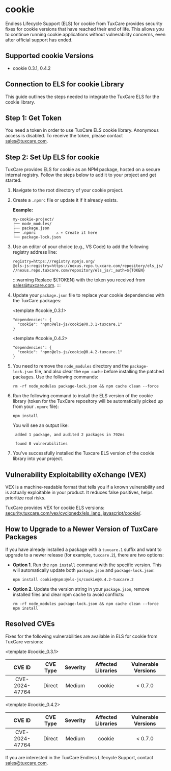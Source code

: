 # cookie

Endless Lifecycle Support (ELS) for cookie from TuxCare provides security fixes for cookie versions that have reached their end of life. This allows you to continue running cookie applications without vulnerability concerns, even after official support has ended.

## Supported cookie Versions

* cookie 0.3.1, 0.4.2

## Connection to ELS for cookie Library

This guide outlines the steps needed to integrate the TuxCare ELS for the cookie library.

## Step 1: Get Token

You need a token in order to use TuxCare ELS cookie library. Anonymous access is disabled. To receive the token, please contact [sales@tuxcare.com](mailto:sales@tuxcare.com).

## Step 2: Set Up ELS for cookie

TuxCare provides ELS for cookie as an NPM package, hosted on a secure internal registry. Follow the steps below to add it to your project and get started.

1. Navigate to the root directory of your cookie project.
2. Create a `.npmrc` file or update it if it already exists.

   **Example:**

   ```text
   my-cookie-project/
   ├── node_modules/
   ├── package.json
   ├── .npmrc         ⚠️ ← Create it here
   └── package-lock.json
   ```

3. Use an editor of your choice (e.g., VS Code) to add the following registry address line:

   <CodeWithCopy>

   ```text
   registry=https://registry.npmjs.org/
   @els-js:registry=https://nexus.repo.tuxcare.com/repository/els_js/
   //nexus.repo.tuxcare.com/repository/els_js/:_auth=${TOKEN}
   ```

   </CodeWithCopy>

   :::warning
   Replace ${TOKEN} with the token you received from [sales@tuxcare.com](mailto:sales@tuxcare.com).
   :::

4. Update your `package.json` file to replace your cookie dependencies with the TuxCare packages:

   <TableTabs label="Choose cookie version: " >

     <template #cookie_0.3.1>

     <CodeWithCopy>

     ```text
     "dependencies": {
       "cookie": "npm:@els-js/cookie@0.3.1-tuxcare.1"
     }
     ```

     </CodeWithCopy>

     </template>

     <template #cookie_0.4.2>

     <CodeWithCopy>

     ```text
     "dependencies": {
       "cookie": "npm:@els-js/cookie@0.4.2-tuxcare.1"
     }
     ```

     </CodeWithCopy>

     </template>

   </TableTabs>

5. You need to remove the `node_modules` directory and the `package-lock.json` file, and also clear the `npm cache` before installing the patched packages. Use the following commands:
   
   <CodeWithCopy>

   ```text
   rm -rf node_modules package-lock.json && npm cache clean --force
   ```

   </CodeWithCopy>

6. Run the following command to install the ELS version of the cookie library (token for the TuxCare repository will be automatically picked up from your `.npmrc` file):

   <CodeWithCopy>

   ```text
   npm install
   ```

   </CodeWithCopy>

   You will see an output like:

   ```text
    added 1 package, and audited 2 packages in 792ms
    
    found 0 vulnerabilities
   ```

7. You've successfully installed the Tuxcare ELS version of the cookie library into your project.

## Vulnerability Exploitability eXchange (VEX) 

VEX is a machine-readable format that tells you if a known vulnerability and is actually exploitable in your product. It reduces false positives, helps prioritize real risks.

TuxCare provides VEX for cookie ELS versions: [security.tuxcare.com/vex/cyclonedx/els_lang_javascript/cookie/](https://security.tuxcare.com/vex/cyclonedx/els_lang_javascript/cookie/).

## How to Upgrade to a Newer Version of TuxCare Packages

If you have already installed a package with a `tuxcare.1` suffix and want to upgrade to a newer release (for example, `tuxcare.2`), there are two options:

* **Option 1**. Run the `npm install` command with the specific version. This will automatically update both `package.json` and `package-lock.json`:

  <CodeWithCopy>

  ```text
  npm install cookie@npm:@els-js/cookie@0.4.2-tuxcare.2
  ```

  </CodeWithCopy>

* **Option 2**. Update the version string in your `package.json`, remove installed files and clear npm cache to avoid conflicts:

  <CodeWithCopy>

  ```text
  rm -rf node_modules package-lock.json && npm cache clean --force
  npm install
  ```

  </CodeWithCopy>

## Resolved CVEs

Fixes for the following vulnerabilities are available in ELS for cookie from TuxCare versions:

<TableTabs label="Choose cookie version: " >

<template #cookie_0.3.1>

| CVE ID         | CVE Type | Severity | Affected Libraries | Vulnerable Versions |
| :------------: | :------: |:--------:|:------------------:| :----------------: |
| CVE-2024-47764 | Direct   | Medium   | cookie            | < 0.7.0            |

  </template>

<template #cookie_0.4.2>

| CVE ID         | CVE Type | Severity | Affected Libraries | Vulnerable Versions |
| :------------: | :------: |:--------:|:------------------:| :----------------: |
| CVE-2024-47764 | Direct   | Medium   | cookie            | < 0.7.0            |

  </template>

</TableTabs>

If you are interested in the TuxCare Endless Lifecycle Support, contact [sales@tuxcare.com](mailto:sales@tuxcare.com).
